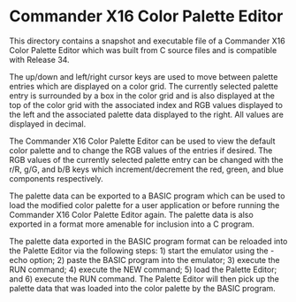 # Commander X16 Color Palette Editor

This directory contains a snapshot and executable file of a Commander X16 Color Palette Editor which was built from C source files and is compatible with Release 34.

The up/down and left/right cursor keys are used to move between palette entries which are displayed on a color grid. The currently selected palette entry is surrounded by a box in the color grid and is also displayed at the top of the color grid with the associated index and RGB values displayed to the left and the associated palette data displayed to the right. All values are displayed in decimal.

The Commander X16 Color Palette Editor can be used to view the default color palette and to change the RGB values of the entries if desired. The RGB values of the currently selected palette entry can be changed with the r/R, g/G, and b/B keys which increment/decrement the red, green, and blue components respectively.

The palette data can be exported to a BASIC program which can be used to load the modified color palette for a user application or before running the Commander X16 Color Palette Editor again. The palette data is also exported in a format more amenable for inclusion into a C program.

The palette data exported in the BASIC program format can be reloaded into the Palette Editor via the following steps: 1) start the emulator using the -echo option; 2) paste the BASIC program into the emulator; 3) execute the RUN command; 4) execute the NEW command; 5) load the Palette Editor; and 6) execute the RUN command. The Palette Editor will then pick up the palette data that was loaded into the color palette by the BASIC program.
